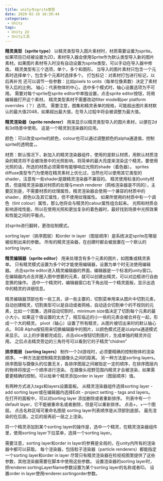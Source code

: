 ```yaml
---
title: unity与sprite类型
date: 2020-02-16 16:39:44
categories:
 - Unity
tags:
 - Unity 2d
 - Unity工具
---
```

**精灵类型（sprite type）**
以精灵类型导入图片素材时，材质需要设置为sprite。如果项目已经被设置为2D，素材导入器会使用Sprite作为默认类型导入新的图片素材。如果图片素材导入时没有自动设置为sprite类型，可以手动在导入器中修改。
精灵类型有三个选项，单个，多个和图形。
当导入的图片素材只包含一个元素时选择单个，包含多个元素时选择多个。
打包标记：对素材打包进行标记，以后再补充
还可以调节一些参数：比如pixels to units（每单位像素数）决定了素材导入后的比例。
轴心：代表物体的中心，选中多个模式时，轴心设置选项为不可用。
需要对每个sprite在sprite editor中单独设置，点击sprite editor按钮，将用编辑器打开这个素材。
精灵类型素材不需要改动filter mode和per platform overrides（？）选项。
需要注意，图集和精灵表单的规格，可能超出图片素材默认的最大值2048，如果超出最大值，在导入过程中将会被调整为最大值。

**精灵渲染器（sprite renderer）**
用来显示以精灵类型导入的图片素材，以便在2d和3d场景中使用。
这是一个精灵到渲染器的应用。

颜色：可以改变sprite的颜色，colour也可以通过调整颜色的alpha通道值，控制sprite的透明度，。

材质：默认情况下，新加入的精灵渲染器组件，使用的是默认材质，用默认材质渲染的精灵将不会被场景中的光照影响，将简单的最大亮度来渲染这个精灵。要使用光照的话，所选的材质必须需带有能够响应光照的shade（着色器）。
sprites diffuse类型专门为使用在精灵素材上优化过，当然也可以使用其它类型的shader，注意有一些shader是跟精灵渲染器不兼容的。
精灵使用标准的unity材质，但是精灵渲染器对材质的处理与mesh renderer（网格渲染器是不同的），主要区别是，不需要材质的纹理属性，精灵渲染器会使用一个兼容的材质中的shader，颜色以及其它属性，但不使用纹理属性。
如果所使用的材质中有一个调色（tint colour）属性，那么他将会与精灵的calour属性组合起来。
光照和材质会影响游戏性能，所以在使用光照和更加复杂的着色器时，最好找到场景中光照效果和性能之间的平衡点。

对sprite进行翻转，更改绘制模式。

sorting layer（排序图层）和order in layer（图层顺序）是系统决定sprite在哪层被绘制出来的参数。
所有的精灵渲染器，在创建时都会被放置在一个默认的sorting layer。

**精灵编辑器（sprite editor）**
用来处理含有多个元素的图片，如图集或精灵表单。
只有精灵模式设置为多个时才能使用编辑器，设置为单个时无法使用编辑器。
点击sprite editor进入精灵编辑器的界面，编辑器是一个标准的unity窗口。
在编辑器内点击并圈入图中想要的元素，就可以创建出精灵，可以对边框进行自由变换的操作。
选中一个精灵时，编辑器窗口右下角出现一个精灵面板，显示出选中的精灵的详细信息。

精灵编辑器顶部也有一些工具，讲一些主要的，切割菜单用来从图片中切割元素，自动创建精灵，切割类型可以是自动或者网格，自动适合切割单个的不规则的元素，比如一个图集，选择自动切割时，minimum size值决定了切割每个元素的最小大小，如果这个值设置的太大了，相互临近的小一些的元素会被合并在一起，形成一个大的精灵。
pivot（轴心）设置了所有精灵，从图片被切出来时的默认轴心点。
RGB Alpha按钮用来切换编辑器中的图片，以颜色模式还是以alpha通道模式来显示。
以上的步骤都完成后，点击slice按钮切割图片，生成单独的精灵并应用。
之后点击精灵旁边的三角符号可以看到它的子精灵“chidren”

**排序图层（sorting layers）**
制作一个2d游戏时，必须要精确的控制物体的渲染顺序。
一种方法是控制精灵到摄像头之间的距离。
另一种方法是sorting layers。
排序图层与摄像头的位置无关，各排序图层之间被指定一定的顺序，在排序图层内的物体将按这一个顺序进行渲染。
在摄像头视野范围内精灵才会被渲染，如果需要更精确的控制，可以给单个精灵添加order in layer（图层顺序）值。

有两种方式进入tags和layers设置面板。
从精灵渲染器组件选择sorting layer - add sorting layer或在编辑器内选择Edit - project setting - tags and layers。
在打开的面板中，可以对sorting layer 添加删除或者重新排序。
列表中有一个default layer，它不能被重命名或者删除，但是可以重新排序。
点击+，+一个图层。
点击名称区域可重命名图层
sorting layer列表顺序是从顶部到底部。
最先渲染的在后面。之后的层再前一层之上渲染。

将一个精灵添加到某个sorting layer的操作是，选中一个精灵，在精灵渲染器组件里，使用sorting layer下拉菜单，选择一个sorting layer。

需要注意，sorting layer和order in layer的参赛是全局的，在unity内所有的渲染器中都可以获取。
每个渲染器，包括粒子渲染器（particle renderers）都能指定一个sorting layer和order in layer
尽管只有精灵渲染器在检视视图里提供了这些参数，其他渲染器需要在脚本中使用这些参数。
设置渲染器的sorting layer时，把renderer.sortingLayerName参数设置为某个sorting layer的名称或者ID。
设置order in layer使用renderer.sortingorder参数。
